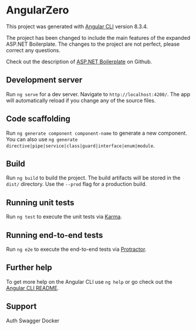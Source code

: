 # AngularZero

This project was generated with [Angular CLI](https://github.com/angular/angular-cli) version 8.3.4.

The project has been changed to include the main features of the expanded ASP.NET Boilerplate.
The changes to the project are not perfect, please correct any questions.

Check out the description of [ASP.NET Boilerplate](https://github.com/aspnetboilerplate/aspnetboilerplate/blob/dev/README.md) on Github.

## Development server

Run `ng serve` for a dev server. Navigate to `http://localhost:4200/`. The app will automatically reload if you change any of the source files.

## Code scaffolding

Run `ng generate component component-name` to generate a new component. You can also use `ng generate directive|pipe|service|class|guard|interface|enum|module`.

## Build

Run `ng build` to build the project. The build artifacts will be stored in the `dist/` directory. Use the `--prod` flag for a production build.

## Running unit tests

Run `ng test` to execute the unit tests via [Karma](https://karma-runner.github.io).

## Running end-to-end tests

Run `ng e2e` to execute the end-to-end tests via [Protractor](http://www.protractortest.org/).

## Further help

To get more help on the Angular CLI use `ng help` or go check out the [Angular CLI README](https://github.com/angular/angular-cli/blob/master/README.md).

## Support

Auth Swagger Docker